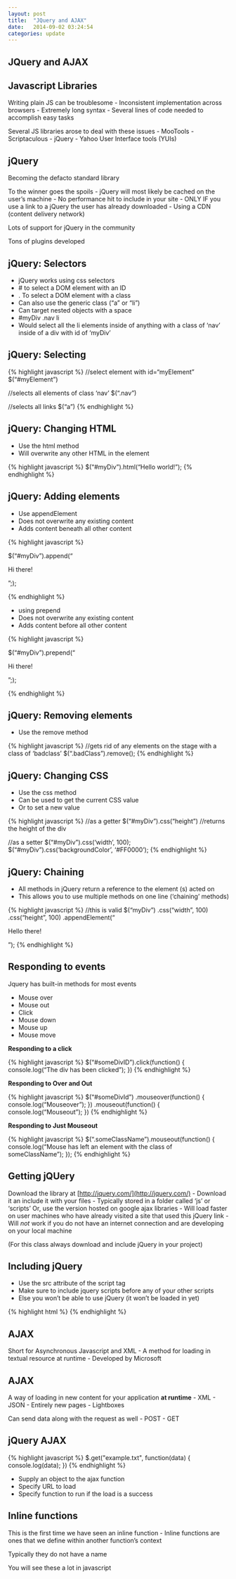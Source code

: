 ```yaml
---
layout: post
title:  "JQuery and AJAX"
date:   2014-09-02 03:24:54
categories: update
---
```



JQuery and AJAX
-------------------------

Javascript Libraries
-------------------------

Writing plain JS can be troublesome
	- Inconsistent implementation across browsers
	- Extremely long syntax
	- Several lines of code needed to accomplish easy tasks

Several JS libraries arose to deal with these issues
	- MooTools
	- Scriptaculous
	- jQuery
	- Yahoo User Interface tools (YUIs)

jQuery
--------------------------

Becoming the defacto standard library

To the winner goes the spoils
	- jQuery will most likely be cached on the user’s machine
		- No performance hit to include in your site
		- ONLY IF you use a link to a jQuery the user has already downloaded
		- Using a CDN (content delivery network)

Lots of support for jQuery in the community

Tons of plugins developed

jQuery: Selectors
--------------------------

- jQuery works using css selectors
 - \# to select a DOM element with an ID
 - . To select a DOM element with a class
- Can also use the generic class (“a” or “li”)
- Can target nested objects with a space
- #myDiv .nav li
- Would select all the li elements inside of anything with a class of ‘nav’ inside of a div with id of ‘myDiv’


jQuery: Selecting
-------------------------------

{% highlight javascript %}
//select element with id=“myElement”
$(“#myElement”)

//selects all elements of class ‘nav’
$(“.nav”)

//selects all links
$(“a”)
{% endhighlight %}


jQuery: Changing HTML
-------------------------------

- Use the html method
- Will overwrite any other HTML in the element

{% highlight javascript %}
$(“#myDiv”).html(“Hello world!”);
{% endhighlight %}


jQuery: Adding elements
------------------------------

- Use appendElement
- Does not overwrite any existing content
- Adds content beneath all other content

{% highlight javascript %}

$(“#myDiv”).append(“<p>Hi there!</p>”;);

{% endhighlight %}


- using prepend
- Does not overwrite any existing content
- Adds content before all other content

{% highlight javascript %}

$(“#myDiv”).prepend(“<p>Hi there!</p>”;);

{% endhighlight %}


jQuery: Removing elements
--------------------------------

- Use the remove method

{% highlight javascript %}
//gets rid of any elements on the stage with a class of ‘badclass’
$(“.badClass”).remove();
{% endhighlight %}


jQuery: Changing CSS
--------------------------------

- Use the css method
- Can be used to get the current CSS value
- Or to set a new value

{% highlight javascript %}
//as a getter
$(“#myDiv”).css(“height”) //returns the height of the div

//as a setter
$(“#myDiv”).css(‘width’, 100);
$(“#myDiv”).css(‘backgroundColor’, ‘#FF0000’);
{% endhighlight %}


jQuery: Chaining
----------------------------------

- All methods in jQuery return a reference to the element (s) acted on
- This allows you to use multiple methods on one line (‘chaining’ methods)

{% highlight javascript %}
//this is valid
$(“myDiv”)
	.css(“width”, 100)
	.css(“height”, 100)
	.appendElement(“<p>Hello there!</p>”);
{% endhighlight %}


Responding to events
-----------------------------------

Jquery has built-in methods for most events

- Mouse over
- Mouse out
- Click
- Mouse down
- Mouse up
- Mouse move

**Responding to a click**

{% highlight javascript %}
$(“#someDivID”).click(function() {
	console.log(“The div has been clicked”);
})
{% endhighlight %}

**Responding to Over and Out**

{% highlight javascript %}
$(“#someDivId”)
	.mouseover(function() {
		console.log(“Mouseover”);
	})
	.mouseout(function() {
		console.log(“Mouseout”);
	})
{% endhighlight %}

**Responding to Just Mouseout**

{% highlight javascript %}
$(“.someClassName”).mouseout(function() {
	console.log(“Mouse has left an element with the class of someClassName”);
});
{% endhighlight %}

Getting jQUery
---------------------------------------

Download the library at [http://jquery.com/](http://jquery.com/)
	- Download it an include it with your files
	- Typically stored in a folder called ‘js’ or ‘scripts’
Or, use the version hosted on google ajax libraries
	- Will load faster on user machines who have already visited a site that used this jQuery link
	- Will _not_ work if you do not have an internet connection and are developing on your local machine


(For this class always download and include jQuery in your project)

Including jQuery
----------------------------------------

- Use the src attribute of the script tag
- Make sure to include jquery scripts before any of your other scripts
- Else you won’t be able to use jQuery (it won’t be loaded in yet)

{% highlight html %}
	<script src="js/jquery.min.js"></script>
{% endhighlight %}

AJAX
-----------------------------------------

Short for Asynchronous Javascript and XML
	- A method for loading in textual resource at runtime
	- Developed by Microsoft


AJAX
-------------------------------------------

A way of loading in new content for your application **at runtime**
	- XML
	- JSON
	- Entirely new pages
	- Lightboxes

Can send data along with the request as well
	- POST
	- GET

jQuery AJAX
---------------------------------------------

{% highlight javascript %}
$.get("example.txt", function(data) {
	console.log(data);
})
{% endhighlight %}

- Supply an object to the ajax function
- Specify URL to load
- Specify function to run if the load is a success


Inline functions
---------------------------------------------

This is the first time we have seen an inline function
	- Inline functions are ones that we define within another function’s context

Typically they do not have a name

You will see these a lot in javascript